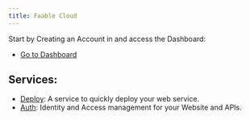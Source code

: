 ```yaml
---
title: Faable Cloud
---
```


Start by Creating an Account in and access the Dashboard:

- [Go to Dashboard](https://dashboard.faable.com)

## Services:

- [Deploy](deploy/get-started.md): A service to quickly deploy your web service.
- [Auth](auth/get-started.md): Identity and Access management for your Website and APIs.
